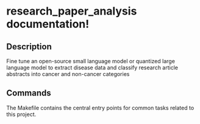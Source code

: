 # research_paper_analysis documentation!

## Description

Fine tune an open-source small language model or quantized large language model to extract disease data and classify research article abstracts into cancer and non-cancer categories

## Commands

The Makefile contains the central entry points for common tasks related to this project.

